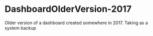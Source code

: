 # DashboardOlderVersion-2017
Older version of a dashboard created somewhere in 2017. Taking as a system backup
